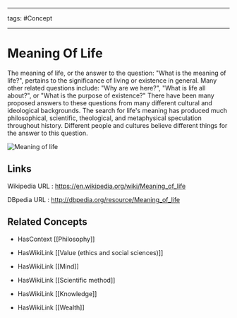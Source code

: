 




---

tags: #Concept

---
# Meaning Of Life


The meaning of life, or the answer to the question: "What is the meaning of life?", pertains to the significance of living or existence in general. Many other related questions include: "Why are we here?", "What is life all about?", or "What is the purpose of existence?" There have been many proposed answers to these questions from many different cultural and ideological backgrounds. The search for life's meaning has produced much philosophical, scientific, theological, and metaphysical speculation throughout history. Different people and cultures believe different things for the answer to this question.

![Meaning of life](http://commons.wikimedia.org/wiki/Special:FilePath/Paul_Gauguin_-_D'ou_venons-nous.jpg?width=300)


## Links


Wikipedia URL : https://en.wikipedia.org/wiki/Meaning_of_life

DBpedia URL : http://dbpedia.org/resource/Meaning_of_life


## Related Concepts


- HasContext [[Philosophy]]

- HasWikiLink [[Value (ethics and social sciences)]]

- HasWikiLink [[Mind]]

- HasWikiLink [[Scientific method]]

- HasWikiLink [[Knowledge]]

- HasWikiLink [[Wealth]]